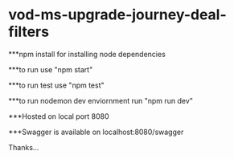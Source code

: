 # vod-ms-upgrade-journey-deal-filters

***npm install for installing node dependencies

***to run use "npm start"

***to run test use "npm test"

***to run nodemon dev enviornment run "npm run dev"

***Hosted on local port 8080

***Swagger is available on localhost:8080/swagger

Thanks...